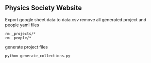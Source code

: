 ##  Physics Society Website

Export google sheet data to data.csv
remove all generated project and people yaml files
```
rm _projects/*
rm _people/*
```
generate project files
```
python generate_collections.py
```
